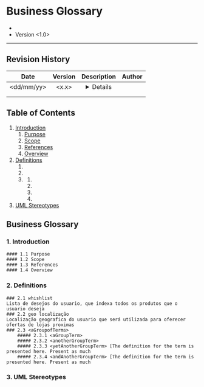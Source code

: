 Business Glossary
====================
* <Project Name>
* Version <1.0>

-------------------------------------------------------------------------------

Revision History
----------------

|    Date       | Version   | Description   | Author    |
|:----------:   |:-------:  |:-----------:  |:------:   |
| <dd/mm/yy>    |  <x.x>    |  <details>    | <name>    |
|               |           |               |           |
|               |           |               |           |

Table of Contents
-----------------
1. [Introduction]()
    1. [Purpose]()
    2. [Scope]()
    3. [References]()
    4. [Overview]()
2. [Definitions]()
    1. [<aTerm>]()
    2. [<anotherTerm>]()
    3. [<aGroupofTerms>]()
        1. [<aGroupTerm>]()
        2. [<anotherGroupTerm>]()
        3. [<yetAnotherGroupTerm>]()
        4. [<andAnotherGroupTerm>]()
3. [UML Stereotypes]()

Business Glossary
-----------------

### 1. Introduction
    #### 1.1 Purpose
    #### 1.2 Scope
    #### 1.3 References
    #### 1.4 Overview

### 2. Definitions
    ### 2.1 whishlist
    Lista de desejos do usuario, que indexa todos os produtos que o usuario deseja
    ### 2.2 geo localização
    Localização geografica do usuario que será utilizada para oferecer ofertas de lojas proximas
    ### 2.3 <aGroupofTerms>
        ##### 2.3.1 <aGroupTerm>
        ##### 2.3.2 <anotherGroupTerm>
        ##### 2.3.3 <yetAnotherGroupTerm> [The definition for the term is presented here. Present as much
        ##### 2.3.4 <andAnotherGroupTerm> [The definition for the term is presented here. Present as much

### 3. UML Stereotypes